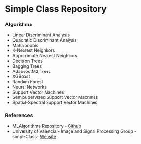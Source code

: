 # Simple Class Repository

### Algorithms

* Linear Discriminant Analysis
* Quadratic Discriminant Analysis
* Mahalonobis
* K-Nearest Neighbors
* Approximate Nearest Neighbors
* Decision Trees
* Bagging Trees
* AdaboostM2 Trees
* XGBoost
* Random Forest
* Neural Networks
* Support Vector Machines
* SemiSupervised Support Vector Machines
* Spatial-Spectral Support Vector Machines


### References

* MLAlgorithms Repository - [Github][1]
* University of Valencia - Image and Signal Processing Group - simpleClass- [Website][2]


[1]: https://github.com/rushter/MLAlgorithms
[2]: http://isp.uv.es/soft_classification.html